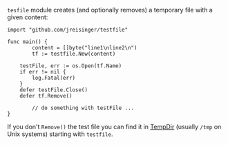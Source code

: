 `tesfile` module creates (and optionally removes) a temporary file with a given content:

```
import "github.com/jreisinger/testfile"

func main() {
    	content = []byte("line1\nline2\n")
    	tf := testfile.New(content)

	testFile, err := os.Open(tf.Name)
	if err != nil {
		log.Fatal(err)
	}
	defer testFile.Close()
	defer tf.Remove()
    
    	// do something with testFile ...
}
```

If you don't `Remove()` the test file you can find it in [TempDir](https://golang.org/pkg/os/#TempDir) (usually `/tmp` on Unix systems) starting with `testfile`.
